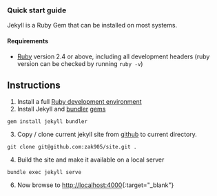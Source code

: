 ### Quick start guide


Jekyll is a Ruby Gem that can be installed on most systems.

#### Requirements

* [Ruby](https://www.ruby-lang.org/en/downloads/) version 2.4 or above, including all development headers (ruby version can be checked by running `ruby -v`)

## Instructions

1. Install a full [Ruby development environment](https://jekyllrb.com/docs/installation/)
2. Install Jekyll and [bundler](https://jekyllrb.com/docs/ruby-101/#bundler) [gems](https://jekyllrb.com/docs/ruby-101/#gems)
```
gem install jekyll bundler
```
3. Copy / clone current jekyll site from [github](https://github.com/zak905/site) to current directory.
```
git clone git@github.com:zak905/site.git .
```
4. Build the site and make it available on a local server
```
bundle exec jekyll serve
```
6. Now browse to [http://localhost:4000](http://localhost:4000){:target="_blank"}
